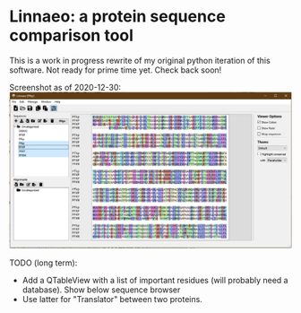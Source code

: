 # Linnaeo: a protein sequence comparison tool

This is a work in progress rewrite of my original python iteration of this software. Not ready for prime time yet. Check back soon!
 
 Screenshot as of 2020-12-30:
 ![Screenshot](resources/images/example_2020-12-30.png?raw=true "Screenshot")
 
 TODO (long term): 
  * Add a QTableView with a list of important residues (will probably need a database). Show below sequence browser
  * Use latter for "Translator" between two proteins. 
